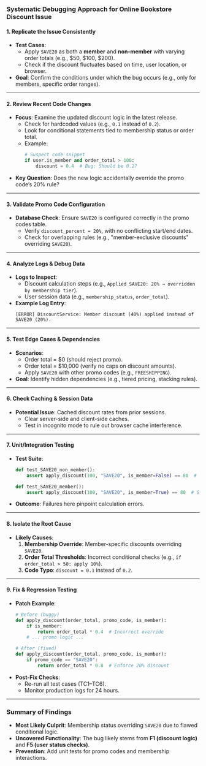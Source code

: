 ### **Systematic Debugging Approach for Online Bookstore Discount Issue**

#### **1. Replicate the Issue Consistently**  
- **Test Cases**:  
  - Apply `SAVE20` as both a **member** and **non-member** with varying order totals (e.g., $50, $100, $200).  
  - Check if the discount fluctuates based on time, user location, or browser.  
- **Goal**: Confirm the conditions under which the bug occurs (e.g., only for members, specific order ranges).  

---

#### **2. Review Recent Code Changes**  
- **Focus**: Examine the updated discount logic in the latest release.  
  - Check for hardcoded values (e.g., `0.1` instead of `0.2`).  
  - Look for conditional statements tied to membership status or order total.  
  - Example:  
    ```python
    # Suspect code snippet
    if user.is_member and order_total > 100:
        discount = 0.4  # Bug: Should be 0.2?
    ```  
- **Key Question**: Does the new logic accidentally override the promo code’s 20% rule?  

---

#### **3. Validate Promo Code Configuration**  
- **Database Check**: Ensure `SAVE20` is configured correctly in the promo codes table.  
  - Verify `discount_percent = 20%`, with no conflicting start/end dates.  
  - Check for overlapping rules (e.g., "member-exclusive discounts" overriding `SAVE20`).  

---

#### **4. Analyze Logs & Debug Data**  
- **Logs to Inspect**:  
  - Discount calculation steps (e.g., `Applied SAVE20: 20% → overridden by membership tier`).  
  - User session data (e.g., `membership_status`, `order_total`).  
- **Example Log Entry**:  
  ```
  [ERROR] DiscountService: Member discount (40%) applied instead of SAVE20 (20%).
  ```  

---

#### **5. Test Edge Cases & Dependencies**  
- **Scenarios**:  
  - Order total = $0 (should reject promo).  
  - Order total = $10,000 (verify no caps on discount amounts).  
  - Apply `SAVE20` with other promo codes (e.g., `FREESHIPPING`).  
- **Goal**: Identify hidden dependencies (e.g., tiered pricing, stacking rules).  

---

#### **6. Check Caching & Session Data**  
- **Potential Issue**: Cached discount rates from prior sessions.  
  - Clear server-side and client-side caches.  
  - Test in incognito mode to rule out browser cache interference.  

---

#### **7. Unit/Integration Testing**  
- **Test Suite**:  
  ```python
  def test_SAVE20_non_member():
      assert apply_discount(100, "SAVE20", is_member=False) == 80  # Expect $80 after 20% off
  
  def test_SAVE20_member():
      assert apply_discount(100, "SAVE20", is_member=True) == 80  # Should NOT apply extra member discounts
  ```  
- **Outcome**: Failures here pinpoint calculation errors.  

---

#### **8. Isolate the Root Cause**  
- **Likely Causes**:  
  1. **Membership Override**: Member-specific discounts overriding `SAVE20`.  
  2. **Order Total Thresholds**: Incorrect conditional checks (e.g., `if order_total > 50: apply 10%`).  
  3. **Code Typo**: `discount = 0.1` instead of `0.2`.  

---

#### **9. Fix & Regression Testing**  
- **Patch Example**:  
  ```python
  # Before (buggy)
  def apply_discount(order_total, promo_code, is_member):
      if is_member:
          return order_total * 0.4  # Incorrect override
      # ... promo logic ...
  
  # After (fixed)
  def apply_discount(order_total, promo_code, is_member):
      if promo_code == "SAVE20":
          return order_total * 0.8  # Enforce 20% discount
  ```  
- **Post-Fix Checks**:  
  - Re-run all test cases (TC1–TC6).  
  - Monitor production logs for 24 hours.  

---

### **Summary of Findings**  
- **Most Likely Culprit**: Membership status overriding `SAVE20` due to flawed conditional logic.  
- **Uncovered Functionality**: The bug likely stems from **F1 (discount logic)** and **F5 (user status checks)**.  
- **Prevention**: Add unit tests for promo codes and membership interactions.